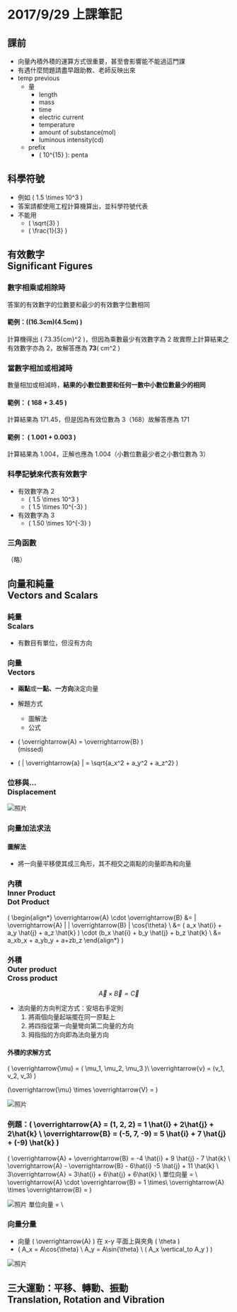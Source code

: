 # 2017/9/29 上課筆記
## 課前
* 向量內積外積的運算方式很重要，甚至會影響能不能過這門課
* 有遇什麼問題請盡早跟助教、老師反映出來
* temp previous
	* 量
		* length
		* mass
		* time
		* electric current
		* temperature
		* amount of substance(mol)
		* luminous intensity(cd)
	* prefix
		* \( 10^{15} \): penta

## 科學符號
* 例如 \( 1.5 \times 10^3 \)
* 答案請都使用工程計算機算出，並科學符號代表
* 不能用 
	* \( \sqrt{3} \)
	* \( \frac{1}{3} \)

## 有效數字<br>Significant Figures
### 數字相乘或相除時
答案的有效數字的位數要和最少的有效數字位數相同

#### 範例：\((16.3cm)(4.5cm) \)
計算機得出 \( 73.35{cm}^2 \)，但因為乘數最少有效數字為 2 故實際上計算結果之有效數字亦為 2，故解答應為 **73**\( cm^2 \)

### 當數字相加或相減時
數量相加或相減時，**結果的小數位數要和任何一數中小數位數最少的相同**

#### 範例： \( 168 + 3.45 \)
計算結果為 171.45，但是因為有效位數為 3（168）故解答應為 171

#### 範例： \( 1.001 + 0.003 \)
計算結果為 1.004，正解也應為 1.004（小數位數最少者之小數位數為 3）

### 科學記號來代表有效數字
* 有效數字為 2
	* \( 1.5 \times 10^3 \)
	* \( 1.5 \times 10^{-3} \)
* 有效數字為 3
	* \( 1.50 \times 10^{-3} \)

### 三角函數
（略）

## 向量和純量<br>Vectors and Scalars
### 純量<br>Scalars
* 有數目有單位，但沒有方向

### 向量<br>Vectors
* **兩點**或**一點、一方向**決定向量
* 解題方式
	* 圖解法
	* 公式
* \( \overrightarrow{A} = \overrightarrow{B} \)  
  (missed)

* \(  | \overrightarrow{a} |  = \sqrt{a_x^2 + a_y^2 + a_z^2} \)

### 位移與...<br>Displacement
![照片](IMG_20170920_100117.jpg)

### 向量加法求法

#### 圖解法
* 將一向量平移使其成三角形，其不相交之兩點的向量即為和向量

### 內積<br>Inner Product<br>Dot Product
\( \begin{align*}
\overrightarrow{A} \cdot \overrightarrow{B} &= | \overrightarrow{A} | | \overrightarrow{B} | \cos{\theta} \\
&= ( a_x \hat{i} + a_y \hat{j} + a_z \hat{k} ) \cdot (b_x \hat{i} + b_y \hat{j} + b_z \hat{k} \\
&= a_xb_x + a_yb_y + a+zb_z 
\end{align*} \)

### 外積<br>Outer product<br>Cross product
$$ \overrightarrow{A} \times \overrightarrow{B} = \overrightarrow{C} $$

* 法向量的方向判定方式：安培右手定則
	1. 將兩個向量起端擺在同一原點上
	1. 將四指從第一向量彎向第二向量的方向
	1. 拇指指的方向即為法向量方向

#### 外積的求解方式
\( \overrightarrow{\mu} = ( \mu_1, \mu_2, \mu_3 )\\
\overrightarrow{v} = (v_1, v_2, v_3) \)

\(\overrightarrow{\mu} \times \overrightarrow{V} = \)

![照片](IMG_20170920_101308.jpg)

### 例題：\( \overrightarrow{A} = (1, 2, 2) = 1 \hat{i} + 2\hat{j} + 2\hat{k} \\ \overrightarrow{B} = (-5, 7, -9) = 5 \hat{i} + 7 \hat{j} + (-9) \hat{k} \)
\( \overrightarrow{A} + \overrightarrow{B} = -4 \hat{i} + 9 \hat{j} - 7 \hat{k} \\
\overrightarrow{A} - \overrightarrow{B} - 6\hat{i} -5 \hat{j} + 11 \hat{k} \\
3\overrightarrow{A} = 3\hat{i} + 6\hat{j} + 6\hat{k} \\
單位向量 = \\
\overrightarrow{A} \cdot \overrightarrow{B} = 1 \times\\
\overrightarrow{A} \times \overrightarrow{B} = \)

![照片](IMG_20170920_103737.jpg)
單位向量 = \\

### 向量分量
* 向量 \( \overrightarrow{A} \) 在 x-y 平面上與夾角 \( \theta \)
* \( 
A_x = A\cos{\theta} \\
A_y = A\sin{\theta} \\
( A_x \vertical_to A_y )
\)

![照片](IMG_20170920_104628.jpg)

## 三大運動：平移、轉動、振動<br>Translation, Rotation and Vibration

